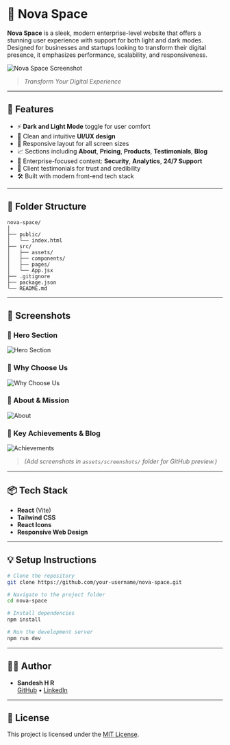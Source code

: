 
# 🌌 Nova Space

**Nova Space** is a sleek, modern enterprise-level website that offers a stunning user experience with support for both light and dark modes. Designed for businesses and startups looking to transform their digital presence, it emphasizes performance, scalability, and responsiveness.

![Nova Space Screenshot](./assets/screenshots/screenshot-hero.png)
> *Transform Your Digital Experience*

---

## 🚀 Features

- ⚡ **Dark and Light Mode** toggle for user comfort  
- 🎯 Clean and intuitive **UI/UX design**
- 🧩 Responsive layout for all screen sizes  
- 📈 Sections including **About**, **Pricing**, **Products**, **Testimonials**, **Blog**
- 🔐 Enterprise-focused content: **Security**, **Analytics**, **24/7 Support**
- 💬 Client testimonials for trust and credibility  
- 🛠 Built with modern front-end tech stack

---

## 📂 Folder Structure

```
nova-space/
│
├── public/
│   └── index.html
├── src/
│   ├── assets/
│   ├── components/
│   ├── pages/
│   └── App.jsx
├── .gitignore
├── package.json
└── README.md
```

---

## 📸 Screenshots

### 🔹 Hero Section
![Hero Section](./assets/screenshots/screenshot-hero.png)

### 🔹 Why Choose Us
![Why Choose Us](./assets/screenshots/screenshot-why-choose.png)

### 🔹 About & Mission
![About](./assets/screenshots/screenshot-about.png)

### 🔹 Key Achievements & Blog
![Achievements](./assets/screenshots/screenshot-achievements.png)

> *(Add screenshots in `assets/screenshots/` folder for GitHub preview.)*

---

## 📦 Tech Stack

- **React** (Vite)  
- **Tailwind CSS**  
- **React Icons**  
- **Responsive Web Design**

---

## 💡 Setup Instructions

```bash
# Clone the repository
git clone https://github.com/your-username/nova-space.git

# Navigate to the project folder
cd nova-space

# Install dependencies
npm install

# Run the development server
npm run dev
```

---

## 🧑‍💻 Author

- **Sandesh H R**  
  [GitHub](https://github.com/sandy334) • [LinkedIn](https://linkedin.com/in/sandeshhr)  

---

## 📜 License

This project is licensed under the [MIT License](LICENSE).
